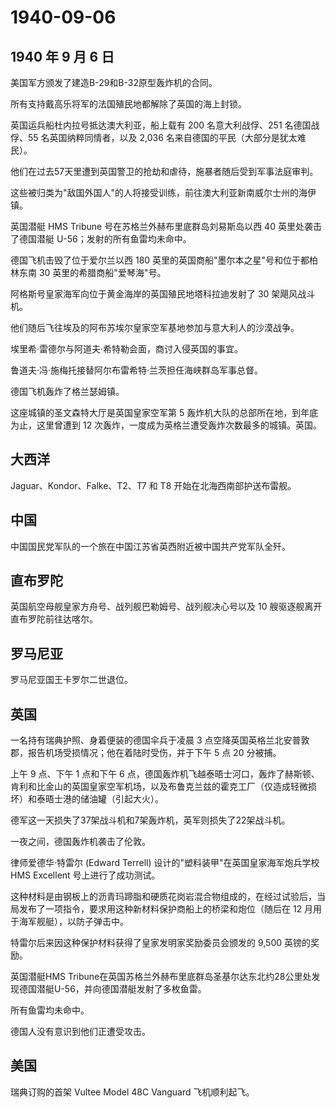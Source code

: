 # 1940-09-06

## 1940 年 9 月 6 日

美国军方颁发了建造B-29和B-32原型轰炸机的合同。

所有支持戴高乐将军的法国殖民地都解除了英国的海上封锁。

英国运兵船杜内拉号抵达澳大利亚，船上载有 200 名意大利战俘、251
名德国战俘、55 名英国纳粹同情者，以及 2,036
名来自德国的平民（大部分是犹太难民）。

他们在过去57天里遭到英国警卫的抢劫和虐待，施暴者随后受到军事法庭审判。

这些被归类为"敌国外国人"的人将接受训练，前往澳大利亚新南威尔士州的海伊镇。

英国潜艇 HMS Tribune 号在苏格兰外赫布里底群岛刘易斯岛以西 40
英里处袭击了德国潜艇 U-56；发射的所有鱼雷均未命中。

德国飞机击毁了位于爱尔兰以西 180
英里的英国商船"墨尔本之星"号和位于都柏林东南 30
英里的希腊商船"爱琴海"号。

阿格斯号皇家海军向位于黄金海岸的英国殖民地塔科拉迪发射了 30
架飓风战斗机。

他们随后飞往埃及的阿布苏埃尔皇家空军基地参加与意大利人的沙漠战争。

埃里希·雷德尔与阿道夫·希特勒会面，商讨入侵英国的事宜。

鲁道夫·冯·施梅托接替阿尔布雷希特·兰茨担任海峡群岛军事总督。

德国飞机轰炸了格兰瑟姆镇。

这座城镇的圣文森特大厅是英国皇家空军第 5
轰炸机大队的总部所在地，到年底为止，这里曾遭到 12
次轰炸，一度成为英格兰遭受轰炸次数最多的城镇。英国。

## 大西洋

Jaguar、Kondor、Falke、T2、T7 和 T8 开始在北海西南部护送布雷舰。

## 中国

中国国民党军队的一个旅在中国江苏省英西附近被中国共产党军队全歼。

## 直布罗陀

英国航空母舰皇家方舟号、战列舰巴勒姆号、战列舰决心号以及 10
艘驱逐舰离开直布罗陀前往达喀尔。

## 罗马尼亚

罗马尼亚国王卡罗尔二世退位。

## 英国

一名持有瑞典护照、身着便装的德国伞兵于凌晨 3
点空降英国英格兰北安普敦郡，报告机场受损情况；他在着陆时受伤，并于下午 5
点 20 分被捕。

上午 9 点、下午 1 点和下午 6
点，德国轰炸机飞越泰晤士河口，轰炸了赫斯顿、肯利和比金山的英国皇家空军机场，以及布鲁克兰兹的霍克工厂（仅造成轻微损坏）和泰晤士港的储油罐（引起大火）。

德军这一天损失了37架战斗机和7架轰炸机，英军则损失了22架战斗机。

一夜之间，德国轰炸机袭击了伦敦。

律师爱德华·特雷尔 (Edward Terrell)
设计的"塑料装甲"在英国皇家海军炮兵学校 HMS Excellent
号上进行了成功测试。

这种材料是由钢板上的沥青玛蹄脂和硬质花岗岩混合物组成的，在经过试验后，当局发布了一项指令，要求用这种新材料保护商船上的桥梁和炮位（随后在
12 月用于海军舰艇），以防子弹击中。

特雷尔后来因这种保护材料获得了皇家发明家奖励委员会颁发的 9,500
英镑的奖励。

英国潜艇HMS
Tribune在英国苏格兰外赫布里底群岛圣基尔达东北约28公里处发现德国潜艇U-56，并向德国潜艇发射了多枚鱼雷。

所有鱼雷均未命中。

德国人没有意识到他们正遭受攻击。

## 美国

瑞典订购的首架 Vultee Model 48C Vanguard 飞机顺利起飞。

